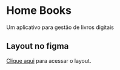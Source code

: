 # Home Books
Um aplicativo para gestão de livros digitais

## Layout no figma
[Clique aqui](https://www.figma.com/file/SScb4HxPGxcwhKN6p1Ur2S/Home-Books?type=design&node-id=0%3A1&mode=design&t=VLVxHQjCbNrR9RRD-1) para acessar o layout.
